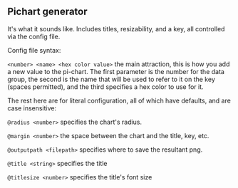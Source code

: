 ## Pichart generator

It's what it sounds like. Includes titles, resizability, and a key, all controlled via the config file.

Config file syntax:

`<number> <name> <hex color value>` the main attraction, this is how you add a new value to the pi-chart. The first parameter is the number for the data group, the second is the name that will be used to refer to it on the key (spaces permitted), and the third specifies a hex color to use for it.

The rest here are for literal configuration, all of which have defaults, and are case insensitive:

`@radius <number>` specifies the chart's radius.

`@margin <number>` the space between the chart and the title, key, etc.

`@outputpath <filepath>` specifies where to save the resultant png.

`@title <string>` specifies the title

`@titlesize <number>` specifies the title's font size
